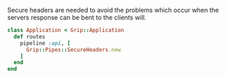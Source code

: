 Secure headers are needed to avoid the problems which occur when the servers response can be bent to the clients will.

```ruby
class Application < Grip::Application
  def routes
    pipeline :api, [
      Grip::Pipes::SecureHeaders.new
    ]
  end
end
```
